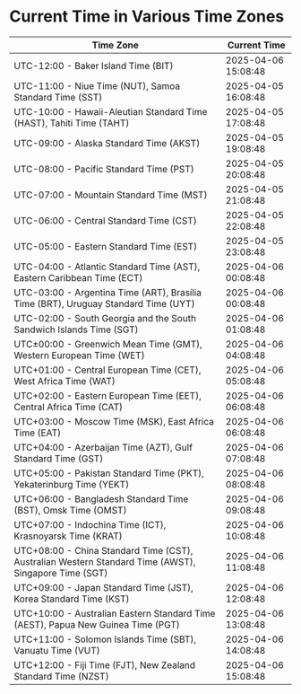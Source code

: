 # Current Time in Various Time Zones

| Time Zone | Current Time |
|-----------|--------------|
| UTC-12:00 - Baker Island Time (BIT) | 2025-04-06 15:08:48 |
| UTC-11:00 - Niue Time (NUT), Samoa Standard Time (SST) | 2025-04-05 16:08:48 |
| UTC-10:00 - Hawaii-Aleutian Standard Time (HAST), Tahiti Time (TAHT) | 2025-04-05 17:08:48 |
| UTC-09:00 - Alaska Standard Time (AKST) | 2025-04-05 19:08:48 |
| UTC-08:00 - Pacific Standard Time (PST) | 2025-04-05 20:08:48 |
| UTC-07:00 - Mountain Standard Time (MST) | 2025-04-05 21:08:48 |
| UTC-06:00 - Central Standard Time (CST) | 2025-04-05 22:08:48 |
| UTC-05:00 - Eastern Standard Time (EST) | 2025-04-05 23:08:48 |
| UTC-04:00 - Atlantic Standard Time (AST), Eastern Caribbean Time (ECT) | 2025-04-06 00:08:48 |
| UTC-03:00 - Argentina Time (ART), Brasília Time (BRT), Uruguay Standard Time (UYT) | 2025-04-06 00:08:48 |
| UTC-02:00 - South Georgia and the South Sandwich Islands Time (SGT) | 2025-04-06 01:08:48 |
| UTC±00:00 - Greenwich Mean Time (GMT), Western European Time (WET) | 2025-04-06 04:08:48 |
| UTC+01:00 - Central European Time (CET), West Africa Time (WAT) | 2025-04-06 05:08:48 |
| UTC+02:00 - Eastern European Time (EET), Central Africa Time (CAT) | 2025-04-06 06:08:48 |
| UTC+03:00 - Moscow Time (MSK), East Africa Time (EAT) | 2025-04-06 06:08:48 |
| UTC+04:00 - Azerbaijan Time (AZT), Gulf Standard Time (GST) | 2025-04-06 07:08:48 |
| UTC+05:00 - Pakistan Standard Time (PKT), Yekaterinburg Time (YEKT) | 2025-04-06 08:08:48 |
| UTC+06:00 - Bangladesh Standard Time (BST), Omsk Time (OMST) | 2025-04-06 09:08:48 |
| UTC+07:00 - Indochina Time (ICT), Krasnoyarsk Time (KRAT) | 2025-04-06 10:08:48 |
| UTC+08:00 - China Standard Time (CST), Australian Western Standard Time (AWST), Singapore Time (SGT) | 2025-04-06 11:08:48 |
| UTC+09:00 - Japan Standard Time (JST), Korea Standard Time (KST) | 2025-04-06 12:08:48 |
| UTC+10:00 - Australian Eastern Standard Time (AEST), Papua New Guinea Time (PGT) | 2025-04-06 13:08:48 |
| UTC+11:00 - Solomon Islands Time (SBT), Vanuatu Time (VUT) | 2025-04-06 14:08:48 |
| UTC+12:00 - Fiji Time (FJT), New Zealand Standard Time (NZST) | 2025-04-06 15:08:48 |
